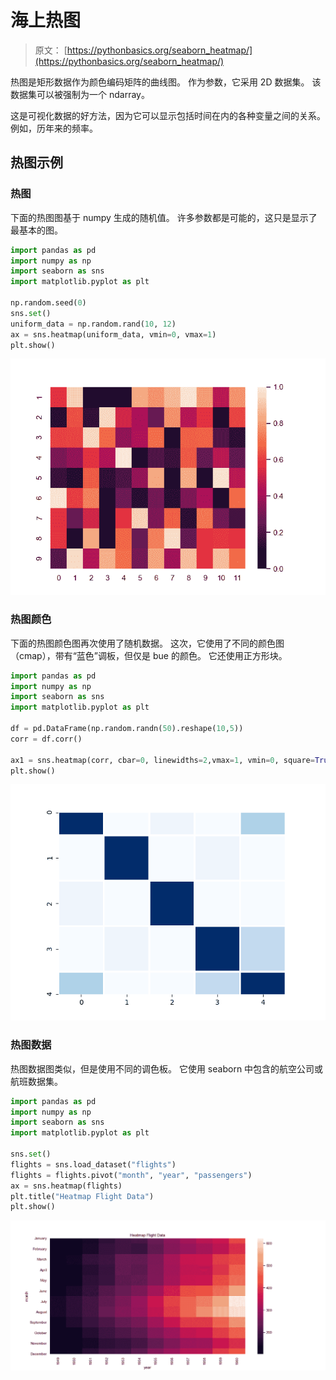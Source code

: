 # 海上热图

> 原文： [https://pythonbasics.org/seaborn_heatmap/](https://pythonbasics.org/seaborn_heatmap/)

热图是矩形数据作为颜色编码矩阵的曲线图。 作为参数，它采用 2D 数据集。 该数据集可以被强制为一个 ndarray。

这是可视化数据的好方法，因为它可以显示包括时间在内的各种变量之间的关系。 例如，历年来的频率。



## 热图示例

### 热图

下面的热图图基于 numpy 生成的随机值。 许多参数都是可能的，这只是显示了最基本的图。

```py
import pandas as pd
import numpy as np
import seaborn as sns
import matplotlib.pyplot as plt

np.random.seed(0)
sns.set()
uniform_data = np.random.rand(10, 12)
ax = sns.heatmap(uniform_data, vmin=0, vmax=1)
plt.show()

```

![heatmap](img/7c1fd991881176a5622039e83abd17c8.jpg)

### 热图颜色

下面的热图颜色图再次使用了随机数据。 这次，它使用了不同的颜色图（cmap），带有“蓝色”调板，但仅是 bue 的颜色。 它还使用正方形块。

```py
import pandas as pd
import numpy as np
import seaborn as sns
import matplotlib.pyplot as plt

df = pd.DataFrame(np.random.randn(50).reshape(10,5))
corr = df.corr()

ax1 = sns.heatmap(corr, cbar=0, linewidths=2,vmax=1, vmin=0, square=True, cmap='Blues')
plt.show()

```

![heatmap colors](img/fa730ce5ba742c146bfa8b3dac4a6a46.jpg)

### 热图数据

热图数据图类似，但是使用不同的调色板。 它使用 seaborn 中包含的航空公司或航班数据集。

```py
import pandas as pd
import numpy as np
import seaborn as sns
import matplotlib.pyplot as plt

sns.set()
flights = sns.load_dataset("flights")
flights = flights.pivot("month", "year", "passengers")
ax = sns.heatmap(flights)
plt.title("Heatmap Flight Data")
plt.show()

```

![heatmap data](img/7506d8c32012e87ad7690628ef32dde1.jpg)